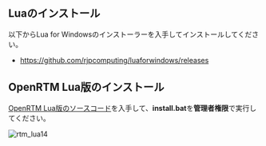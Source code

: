 ## Luaのインストール
以下からLua for Windowsのインストーラーを入手してインストールしてください。

* https://github.com/rjpcomputing/luaforwindows/releases


## OpenRTM Lua版のインストール

[OpenRTM Lua版のソースコード](https://github.com/Nobu19800/RTM-Lua/archive/master.zip)を入手して、**install.bat**を**管理者権限**で実行してください。

![rtm_lua14](https://user-images.githubusercontent.com/6216077/37755636-a47fe37e-2de9-11e8-8bb4-51ab5dcde1bc.png)
